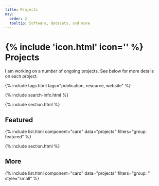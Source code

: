 ```yaml
---
title: Projects
nav:
  order: 2
  tooltip: Software, datasets, and more
---
```


#  {% include 'icon.html' icon='<i class="fa-solid fa-icicles"></i>' %} Projects

I am working on a number of ongoing projects. See below for more details on each project.

{% include tags.html tags="publication, resource, website" %}

{% include search-info.html %}

{% include section.html %}

## Featured

{% include list.html component="card" data="projects" filters="group: featured" %}

{% include section.html %}

## More

{% include list.html component="card" data="projects" filters="group: " style="small" %}
